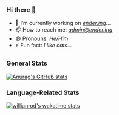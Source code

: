 ### Hi there 👋

- 🔭 I’m currently working on *[ender.ing](https://github.com/Ender-ing)*...
- 📫 How to reach me: *[admin@ender.ing](mailto:admin@gmail.com)*
- 😄 Pronouns: *He/Him*
- ⚡ Fun fact: *I like cats...*

### General Stats

[![Anurag's GitHub stats](https://github-readme-stats.vercel.app/api?username=0xENDER&theme=dark)](https://github.com/anuraghazra/github-readme-stats)

### Language-Related Stats

[![willianrod's wakatime stats](https://github-readme-stats.vercel.app/api/wakatime?username=0xENDER&layout=compact&theme=dark)](https://github.com/anuraghazra/github-readme-stats)
